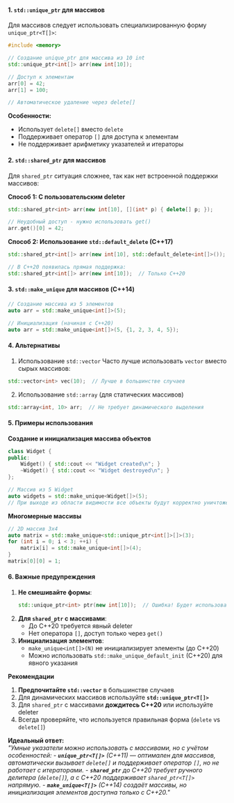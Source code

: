 #### **1. `std::unique_ptr` для массивов**
Для массивов следует использовать специализированную форму `unique_ptr<T[]>`:
```cpp
#include <memory>

// Создание unique_ptr для массива из 10 int
std::unique_ptr<int[]> arr(new int[10]);

// Доступ к элементам
arr[0] = 42;
arr[1] = 100;

// Автоматическое удаление через delete[]
```

**Особенности:**
- Использует `delete[]` вместо `delete`
- Поддерживает оператор `[]` для доступа к элементам
- Не поддерживает арифметику указателей и итераторы

#### **2. `std::shared_ptr` для массивов**
Для `shared_ptr` ситуация сложнее, так как нет встроенной поддержки массивов:

**Способ 1: С пользовательским deleter**
```cpp
std::shared_ptr<int> arr(new int[10], [](int* p) { delete[] p; });

// Неудобный доступ - нужно использовать get()
arr.get()[0] = 42;
```

**Способ 2: Использование `std::default_delete` (C++17)**
```cpp
std::shared_ptr<int[]> arr(new int[10], std::default_delete<int[]>());

// В C++20 появилась прямая поддержка:
std::shared_ptr<int[]> arr(new int[10]);  // Только C++20
```

#### **3. `std::make_unique` для массивов (C++14)**
```cpp
// Создание массива из 5 элементов
auto arr = std::make_unique<int[]>(5);

// Инициализация (начиная с C++20)
auto arr = std::make_unique<int[]>(5, {1, 2, 3, 4, 5});
```

#### **4. Альтернативы**
1. Использование `std::vector`
Часто лучше использовать `vector` вместо сырых массивов:
```cpp
std::vector<int> vec(10);  // Лучше в большинстве случаев
```
2. Использование `std::array` (для статических массивов)
```cpp
std::array<int, 10> arr;  // Не требует динамического выделения
```

#### **5. Примеры использования**

**Создание и инициализация массива объектов**
```cpp
class Widget {
public:
    Widget() { std::cout << "Widget created\n"; }
    ~Widget() { std::cout << "Widget destroyed\n"; }
};

// Массив из 5 Widget
auto widgets = std::make_unique<Widget[]>(5);
// При выходе из области видимости все объекты будут корректно уничтожены
```

**Многомерные массивы**
```cpp
// 2D массив 3x4
auto matrix = std::make_unique<std::unique_ptr<int[]>[]>(3);
for (int i = 0; i < 3; ++i) {
    matrix[i] = std::make_unique<int[]>(4);
}
matrix[0][0] = 1;
```

#### **6. Важные предупреждения**
1. **Не смешивайте формы**:
   ```cpp
   std::unique_ptr<int> ptr(new int[10]);  // Ошибка! Будет использован delete вместо delete[]
   ```
2. **Для `shared_ptr` с массивами**:
   - До C++20 требуется явный deleter
   - Нет оператора `[]`, доступ только через `get()`
3. **Инициализация элементов**:
   - `make_unique<int[]>(N)` не инициализирует элементы (до C++20)
   - Можно использовать `std::make_unique_default_init` (C++20) для явного указания

**Рекомендации**
1. **Предпочитайте `std::vector`** в большинстве случаев
2. Для динамических массивов используйте **`std::unique_ptr<T[]>`**
3. Для `shared_ptr` с массивами **дождитесь C++20** или используйте deleter
4. Всегда проверяйте, что используется правильная форма (`delete` vs `delete[]`)

**Идеальный ответ:**  
*"Умные указатели можно использовать с массивами, но с учётом особенностей:*
*- **`unique_ptr<T[]>`** (C++11) — оптимален для массивов, автоматически вызывает `delete[]` и поддерживает оператор `[]`, но не работает с итераторами.*
*- **`shared_ptr`** до C++20 требует ручного делитера (`delete[]`), а с C++20 поддерживает `shared_ptr<T[]>` напрямую.*
*- **`make_unique<T[]>`** (C++14) создаёт массивы, но инициализация элементов доступна только с C++20."*